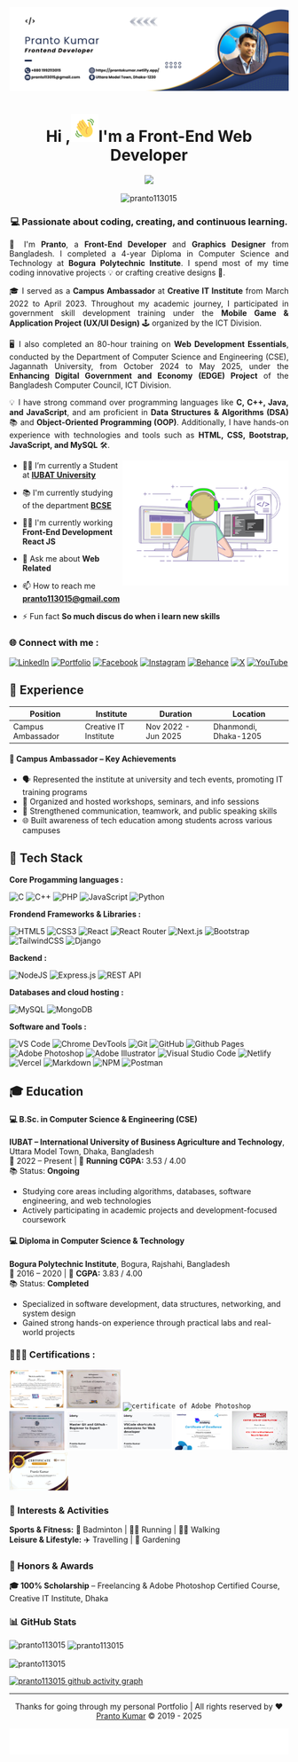 <!--Banar Section Start-->

![logo](./assets/img/github-bannar4.png)

<!--Banar Section End-->

<!--Title & Typography Section End-->
<h1 align="center">Hi ,<img src="./assets/img/Wave.gif" height="50px" width="50px">I'm a Front-End Web Developer</h1>

<p align="center">
    <img src="https://readme-typing-svg.herokuapp.com/?font=Righteous&size=20&center=true&vCenter=true&width=435&height=70&duration=4000&lines=welcome+to+visit+my+profile;+Nice+to+meet+you;"/>
<!--Title & Typography Section End-->

<!--pofiel view Section start-->
<p align="center"> <img src="https://komarev.com/ghpvc/?username=pranto113015&label=Profile%20views&color=0e75b6&style=flat" alt="pranto113015" /> </p>
<!--pofiel view Section end-->

<!-- Header subtitle area start -->
<section align="center" style="text-align: justify;">
  <h3 style="text-align: center;">💻 Passionate about coding, creating, and continuous learning.</h3>

  <p>
    👋 I'm <strong>Pranto</strong>, a <strong>Front-End Developer</strong> and <strong>Graphics Designer</strong> from Bangladesh. I completed a 4-year Diploma in Computer Science and Technology at <strong>Bogura Polytechnic Institute</strong>. I spend most of my time coding innovative projects 💡 or crafting creative designs 🎨.
  </p>

  <p>
    🎓 I served as a <strong>Campus Ambassador</strong> at <strong>Creative IT Institute</strong> from March 2022 to April 2023. Throughout my academic journey, I participated in government skill development training under the <strong>Mobile Game & Application Project (UX/UI Design)</strong> 🕹️ organized by the ICT Division.
  </p>

  <p>
    🖥️ I also completed an 80-hour training on <strong>Web Development Essentials</strong>, conducted by the Department of Computer Science and Engineering (CSE), Jagannath University, from October 2024 to May 2025, under the <strong>Enhancing Digital Government and Economy (EDGE) Project</strong> of the Bangladesh Computer Council, ICT Division.
  </p>

  <p>
    💡 I have strong command over programming languages like <strong>C, C++, Java, and JavaScript</strong>, and am proficient in <strong>Data Structures & Algorithms (DSA)</strong> 📚 and <strong>Object-Oriented Programming (OOP)</strong>. Additionally, I have hands-on experience with technologies and tools such as <strong>HTML, CSS, Bootstrap, JavaScript, and MySQL</strong> 🛠️.
  </p>
</section>

<!-- Header subtitle area end -->

<!--Body Right Section start-->
<img align="right" alt="coding" width="300" src="./assets/img/live-coding.gif">
<!--Body Right Section End-->

<!--Body Left Section Start-->

- 👨‍🎓 I’m currently a Student at **[IUBAT University](https://iubat.edu/)**

- 📚 I'm currently studying of the department **[BCSE](https://cse.iubat.edu/)**

- 👨‍💻 I'm currently working **Front-End Development React JS**

- 💬 Ask me about **Web Related**

- 📫 How to reach me **<pranto113015@gmail.com>**

- ⚡ Fun fact **So much discus do when i learn new skills**
<!--Body Left Section End-->

<!--Connect with me Section Start-->
<h3 align="left"> 🌐 Connect with me :</h3>

[![LinkedIn](https://img.shields.io/badge/LinkedIn-%230077B5.svg?logo=linkedin&logoColor=white)](https://linkedin.com/in/pranto-kumar-a326801b3)
[![Portfolio](https://img.shields.io/badge/Portfolio-%23007ACC.svg?logo=Google-Chrome&logoColor=white)](https://prantokumar.netlify.app/)
[![Facebook](https://img.shields.io/badge/Facebook-%231877F2.svg?logo=Facebook&logoColor=white)](https://fb.com/sreeprantokumar.saha)
[![Instagram](https://img.shields.io/badge/Instagram-%23E4405F.svg?logo=Instagram&logoColor=white)](https://instagram.com/sreeprantokumar.saha)
[![Behance](https://img.shields.io/badge/Behance-%230077B5.svg?logo=behance&logoColor=white)](https://www.behance.net/prantosaha4)
[![X](https://img.shields.io/badge/X-black.svg?logo=X&logoColor=white)](https://x.com/PK_Pranto_kumar)
[![YouTube](https://img.shields.io/badge/YouTube-%23FF0000.svg?logo=YouTube&logoColor=white)](https://www.youtube.com/@prantosaha6931)

<!--Connect with me Section End-->

## 💼 Experience

| Position          | Institute             | Duration            | Location              |
| ----------------- | --------------------- | ------------------- | --------------------- |
| Campus Ambassador | Creative IT Institute | Nov 2022 - Jun 2025 | Dhanmondi, Dhaka-1205 |

#### 🎯 Campus Ambassador – Key Achievements

- 🗣️ Represented the institute at university and tech events, promoting IT training programs
- 📢 Organized and hosted workshops, seminars, and info sessions
- 🤝 Strengthened communication, teamwork, and public speaking skills
- 🌐 Built awareness of tech education among students across various campuses

<!-- Developer Hub section start -->

## 🧰 Tech Stack

**Core Progamming languages :**

![C](https://img.shields.io/badge/c-%2300599C.svg?style=for-the-badge&logo=c&logoColor=white)
![C++](https://img.shields.io/badge/c++-%2300599C.svg?style=for-the-badge&logo=c%2B%2B&logoColor=white)
![PHP](https://img.shields.io/badge/php-%23777BB4.svg?style=for-the-badge&logo=php&logoColor=white)
![JavaScript](https://img.shields.io/badge/javascript-%23323330.svg?style=for-the-badge&logo=javascript&logoColor=%23F7DF1E)
![Python](https://img.shields.io/badge/python-3670A0?style=for-the-badge&logo=python&logoColor=ffdd54)

**Frondend Frameworks & Libraries :**

![HTML5](https://img.shields.io/badge/html5-%23E34F26.svg?style=for-the-badge&logo=html5&logoColor=white)
![CSS3](https://img.shields.io/badge/css3-%231572B6.svg?style=for-the-badge&logo=css3&logoColor=white)
![React](https://img.shields.io/badge/react-%2320232a.svg?style=for-the-badge&logo=react&logoColor=%2361DAFB)
![React Router](https://img.shields.io/badge/React_Router-CA4245?style=for-the-badge&logo=react-router&logoColor=white)
![Next.js](https://img.shields.io/badge/Next.js-000000?style=for-the-badge&logo=nextdotjs&logoColor=white)
![Bootstrap](https://img.shields.io/badge/bootstrap-%238511FA.svg?style=for-the-badge&logo=bootstrap&logoColor=white)
![TailwindCSS](https://img.shields.io/badge/tailwindcss-%2338B2AC.svg?style=for-the-badge&logo=tailwind-css&logoColor=white)
![Django](https://img.shields.io/badge/django-%23092E20.svg?style=for-the-badge&logo=django&logoColor=white)

**Backend :**

![NodeJS](https://img.shields.io/badge/node.js-6DA55F?style=for-the-badge&logo=node.js&logoColor=white)
![Express.js](https://img.shields.io/badge/Express.js-000000?style=for-the-badge&logo=express&logoColor=white)
![REST API](https://img.shields.io/badge/REST_API-FF6F00?style=for-the-badge)

**Databases and cloud hosting :**

![MySQL](https://img.shields.io/badge/mysql-4479A1.svg?style=for-the-badge&logo=mysql&logoColor=white)
![MongoDB](https://img.shields.io/badge/MongoDB-4EA94B?style=for-the-badge&logo=mongodb&logoColor=white)

**Software and Tools :**

![VS Code](https://img.shields.io/badge/VS_Code-007ACC?style=for-the-badge&logo=visual-studio-code&logoColor=white)
![Chrome DevTools](https://img.shields.io/badge/Chrome_DevTools-4285F4?style=for-the-badge&logo=googlechrome&logoColor=white)
![Git](https://img.shields.io/badge/git-%23F05033.svg?style=for-the-badge&logo=git&logoColor=white)
![GitHub](https://img.shields.io/badge/github-%23121011.svg?style=for-the-badge&logo=github&logoColor=white)
![Github Pages](https://img.shields.io/badge/github%20pages-121013?style=for-the-badge&logo=github&logoColor=white)
![Adobe Photoshop](https://img.shields.io/badge/adobe%20photoshop-%2331A8FF.svg?style=for-the-badge&logo=adobe%20photoshop&logoColor=white)
![Adobe Illustrator](https://img.shields.io/badge/adobe%20illustrator-%23FF9A00.svg?style=for-the-badge&logo=adobe%20illustrator&logoColor=white)
![Visual Studio Code](https://img.shields.io/badge/Visual%20Studio%20Code-0078d7.svg?style=for-the-badge&logo=visual-studio-code&logoColor=white)
![Netlify](https://img.shields.io/badge/netlify-%23000000.svg?style=for-the-badge&logo=netlify&logoColor=#00C7B7)
![Vercel](https://img.shields.io/badge/vercel-%23000000.svg?style=for-the-badge&logo=vercel&logoColor=white)
![Markdown](https://img.shields.io/badge/markdown-%23000000.svg?&style=for-the-badge&logo=markdown&logoColor=white)
![NPM](https://img.shields.io/badge/NPM-%23CB3837.svg?style=for-the-badge&logo=npm&logoColor=white)
![Postman](https://img.shields.io/badge/Postman-FF6C37?style=for-the-badge&logo=postman&logoColor=white)

<!-- Developer Hub section end -->

## 🎓 Education

#### 💻 B.Sc. in Computer Science & Engineering (CSE)

<a href="https://iubat.edu/" target="_blank" style="text-decoration:none; color:inherit; font-weight:bold;">IUBAT – International University of Business Agriculture and Technology</a>, Uttara Model Town, Dhaka, Bangladesh  
📅 2022 – Present | 🎯 **Running CGPA:** 3.53 / 4.00  
📚 Status: **Ongoing**

- Studying core areas including algorithms, databases, software engineering, and web technologies
- Actively participating in academic projects and development-focused coursework

#### 💻 Diploma in Computer Science & Technology

<a href="https://bogura.polytech.gov.bd/" target="_blank" style="text-decoration:none; color:inherit; font-weight:bold;">Bogura Polytechnic Institute</a>, Bogura, Rajshahi, Bangladesh  
📅 2016 – 2020 | 🎯 **CGPA:** 3.83 / 4.00  
📚 Status: **Completed**

- Specialized in software development, data structures, networking, and system design
- Gained strong hands-on experience through practical labs and real-world projects

<!--Certification Section Start-->
<h3 align="left" > 👨🏻‍🎓&nbsp;Certifications :</h3>
<code><img height= "70" alt="web development essentials certificate edge" src="./assets/certificate/web_development_essentials_certificate_edge_prantokumar.png"></code>
<code><img height= "70" alt="certificate of ux/ui designer" src="./assets/certificate/UX UI Traning Certificate.jpg"></code>
<code><img height= "70" alt="certificate of Adobe Photoshop" src="./assets/certificate/Creative it Traning Certificate.jpg"></code>
<code><img height= "70" alt="certificate of js" src="./assets/certificate/IUBAT JS Course Cartificate.jpg"></code>
<code><img height= "70" alt="certificate of git & github" src="./assets/certificate/Master Git and Github - Beginner to Expert.jpg"></code>
<code><img height= "70" alt="certificate of git & github" src="./assets/certificate/VSCode shortcuts & extensions for Web developer.jpg"></code>
<code><img height= "70" alt="certificate of git & github" src="./assets/certificate/Full stack development with mern.png"></code>
<code><img height= "70" alt="certificate of networking" src="./assets/certificate/CNSS certificate.png"></code>
<code><img height= "70" alt="certificate of pathway of software engineering" src="./assets/certificate/python_with_django_training_certificate.jpg"></code>
<!--Certification Section end-->

<section>
  <h3>🎯 Interests & Activities</h3>
  <p>
    <strong>Sports & Fitness:</strong> 🏸 Badminton | 🏃‍♂️ Running | 🚶‍♂️ Walking<br>
    <strong>Leisure & Lifestyle:</strong> ✈️ Travelling | 🌳 Gardening
  </p>
</section>

<section>
  <h3>🏅 Honors & Awards</h3>
  <p>
    <strong>🎓 100% Scholarship</strong> – Freelancing & Adobe Photoshop Certified Course, Creative IT Institute, Dhaka
  </p>
</section>

### 📊 GitHub Stats

<p><img align="left" src="https://github-readme-stats.vercel.app/api/top-langs?username=pranto113015&show_icons=true&locale=en&layout=compact" alt="pranto113015" /></p>

<p>&nbsp;<img align="center" src="https://github-readme-stats.vercel.app/api?username=pranto113015&show_icons=true&locale=en" alt="pranto113015" /></p>

<p><img align="center" src="https://github-readme-streak-stats.herokuapp.com/?user=pranto113015&" alt="pranto113015" /></p>

[![pranto113015 github activity graph](https://github-readme-activity-graph.vercel.app/graph?username=pranto113015&bg_color=050004&color=eceaeb&line=4cee49&point=faf5f7&area=true&hide_border=true)](https://github.com/ashutosh00710/github-readme-activity-graph)

<!-- footer section start -->
<hr>
<p align="center" target="_blank">Thanks for going through my personal Portfolio | All rights reserved by ❤️ <a href="https://www.linkedin.com/in/pranto-kumar-a326801b3/">Pranto Kumar</a> © 2019 - 2025</p>

![logo](./assets/img/footer%20img.svg)

<!-- footer section end -->
